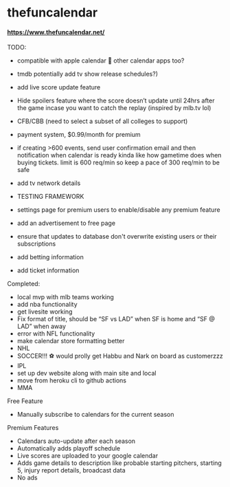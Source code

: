 # thefuncalendar

#### https://www.thefuncalendar.net/

TODO:
- compatible with apple calendar 👀 other calendar apps too?
- tmdb potentially add tv show release schedules?)

- add live score update feature
- Hide spoilers feature where the score doesn’t update until 24hrs after the game incase you want to catch the replay (inspired by mlb.tv lol)
- CFB/CBB (need to select a subset of all colleges to support)
- payment system, $0.99/month for premium
- if creating >600 events, send user confirmation email and then notification when calendar is ready kinda like how gametime does when buying tickets. limit is 600 req/min so keep a pace of 300 req/min to be safe
- add tv network details 
- TESTING FRAMEWORK
- settings page for premium users to enable/disable any premium feature
- add an advertisement to free page
- ensure that updates to database don't overwrite existing users or their subscriptions
- add betting information
- add ticket information


Completed:
- local mvp with mlb teams working
- add nba functionality
- get livesite working
- Fix format of title, should be “SF vs LAD” when SF is home and “SF @ LAD” when away
- error with NFL functionality
- make calendar store formatting better
- NHL
- SOCCER!!! ⚽️ would prolly get Habbu and Nark on board as customerzzz
- IPL
- set up dev website along with main site and local
- move from heroku cli to github actions
- MMA


Free Feature
- Manually subscribe to calendars for the current season


Premium Features
- Calendars auto-update after each season
- Automatically adds playoff schedule
- Live scores are uploaded to your google calendar
- Adds game details to description like probable starting pitchers, starting 5, injury report details, broadcast data
- No ads